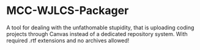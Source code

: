 # MCC-WJLCS-Packager
A tool for dealing with the unfathomable stupidity, that is uploading coding projects through Canvas instead of a dedicated repository system. With required .rtf extensions and no archives allowed!
